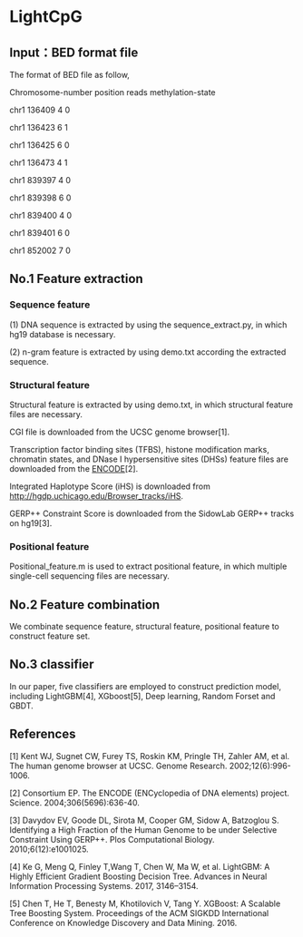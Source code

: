 # LightCpG

## Input：BED format file

The format of BED file as follow,

Chromosome-number  position  reads  methylation-state

chr1	 136409		4		0

chr1	136423		6		1

chr1	136425		6		0

chr1	136473		4		1

chr1	839397		4		0

chr1	839398		6		0

chr1	839400		4		0

chr1	839401		6		0

chr1	852002		7		0

## No.1 Feature extraction

### Sequence feature

(1) DNA sequence is extracted by using the sequence_extract.py, in which hg19 database is necessary.

(2) n-gram feature is extracted by using demo.txt according the extracted sequence.


### Structural feature

Structural feature is extracted by using demo.txt, in which structural feature files are necessary.

CGI file is downloaded from the UCSC genome browser[1].

Transcription factor binding sites (TFBS), histone modification marks, chromatin states, and DNase I hypersensitive sites (DHSs) feature files are downloaded from the [ENCODE](https://www.encodeproject.org/)[2].

Integrated Haplotype Score (iHS) is downloaded from http://hgdp.uchicago.edu/Browser_tracks/iHS.

GERP++ Constraint Score is downloaded from the SidowLab GERP++ tracks on hg19[3].

### Positional feature

Positional_feature.m is used to extract positional feature, in which multiple single-cell sequencing files are necessary.

## No.2 Feature combination

We combinate sequence feature, structural feature, positional feature to construct feature set.

## No.3 classifier

In our paper, five classifiers are employed to construct prediction model, including LightGBM[4], XGboost[5], Deep learning, Random Forset and GBDT.


## References

[1] Kent WJ, Sugnet CW, Furey TS, Roskin KM, Pringle TH, Zahler AM, et al. The human genome browser at UCSC. Genome Research. 2002;12(6):996-1006.

[2] Consortium EP. The ENCODE (ENCyclopedia of DNA elements) project. Science. 2004;306(5696):636-40.

[3] Davydov EV, Goode DL, Sirota M, Cooper GM, Sidow A, Batzoglou S. Identifying a High Fraction of the Human Genome to be under Selective Constraint Using GERP++. Plos Computational Biology. 2010;6(12):e1001025.

[4] Ke G, Meng Q, Finley T,Wang T, Chen W, Ma W, et al. LightGBM: A Highly Efficient Gradient Boosting Decision Tree. Advances in Neural Information Processing Systems. 2017, 3146–3154.

[5] Chen T, He T, Benesty M, Khotilovich V, Tang Y. XGBoost: A Scalable Tree Boosting System. Proceedings of the ACM SIGKDD International Conference on Knowledge Discovery and Data Mining. 2016.

